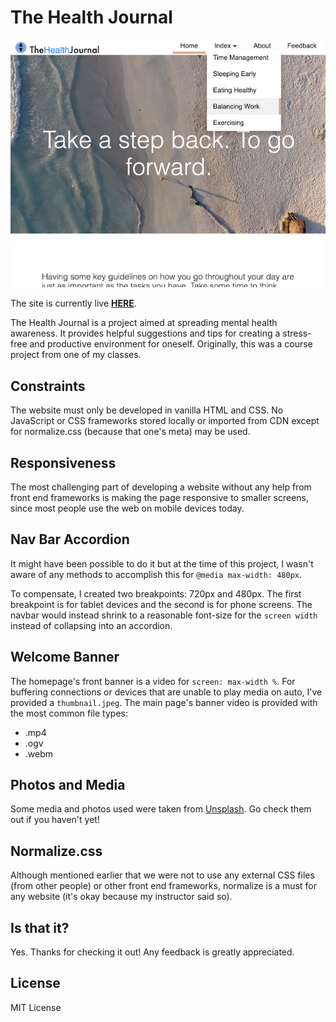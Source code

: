 # The Health Journal

![Image of Website](https://github.com/sagerg/cmsy168-final/blob/master/cover.png)

The site is currently live **[HERE](https://phpmysql.howardcc.edu/Users/sgarcia6599/)**.

The Health Journal is a project aimed at spreading mental health awareness. It provides helpful suggestions and tips for creating a stress-free and productive environment for oneself. Originally, this was a course project from one of my classes.

## Constraints

The website must only be developed in vanilla HTML and CSS. No JavaScript or CSS frameworks stored locally or imported from CDN except for normalize.css (because that one's meta) may be used.

## Responsiveness

The most challenging part of developing a website without any help from front end frameworks is making the page responsive to smaller screens, since most people use the web on mobile devices today.

## Nav Bar Accordion

It might have been possible to do it but at the time of this project, I wasn't aware of any methods to accomplish this for `@media max-width: 480px`.

To compensate, I created two breakpoints: 720px and 480px. The first breakpoint is for tablet devices and the second is for phone screens. The navbar would instead shrink to a reasonable font-size for the `screen width` instead of collapsing into an accordion.

## Welcome Banner

The homepage's front banner is a video for `screen: max-width %`. For buffering connections or devices that are unable to play media on auto, I've provided a `thumbnail.jpeg`. The main page's banner video is provided with the most common file types:

- .mp4
- .ogv
- .webm

## Photos and Media

Some media and photos used were taken from [Unsplash](https://unsplash.com/). Go check them out if you haven't yet!

## Normalize.css

Although mentioned earlier that we were not to use any external CSS files (from other people) or other front end frameworks, normalize is a must for any website (it's okay because my instructor said so).

## Is that it?

Yes. Thanks for checking it out! Any feedback is greatly appreciated.

## License

MIT License
